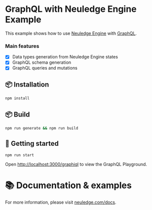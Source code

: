 # GraphQL with Neuledge Engine Example

This example shows how to use [Neuledge Engine](https://neuledge.com) with [GraphQL](https://graphql.org/).

### Main features

- [x] Data types generation from Neuledge Engine states
- [x] GraphQL schema generation
- [x] GraphQL queries and mutations

## 📦 Installation

```bash
npm install
```

## 📦 Build

```bash
npm run generate && npm run build
```

## 🚀 Getting started

```bash
npm run start
```

Open [http://localhost:3000/graphiql](http://localhost:3000/graphiql) to view the GraphQL Playground.

# 📚 Documentation & examples

For more information, please visit [neuledge.com/docs](https://neuledge.com/docs).
